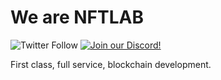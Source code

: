 # We are NFTLAB

<p align="left">
  <img class="margin-right: 1rem" alt="Twitter Follow" src="https://img.shields.io/twitter/follow/nftlabteam?style=social">
  <a href="https://discord.gg/kH7Gvnr2qp"><img alt="Join our Discord!" src="https://img.shields.io/discord/876981264756903988.svg?color=7289da&label=discord&logo=discord&style=flat"/></a>
</p>
First class, full service, blockchain development.
